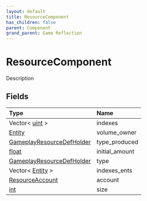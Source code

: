 ```yaml
---
layout: default
title: ResourceComponent
has_children: false
parent: Component
grand_parent: Game Reflection
---
```

# ResourceComponent
Description 

## Fields
| Type | Name |
|:-------------|:--------------|
| Vector< [uint](/game-reflection/components/uint.md) > | indexes |
| [Entity](/game-reflection/classes/entity.md) | volume_owner |
| [GameplayResourceDefHolder](/game-reflection/components/gameplay_resource_def_holder.md) | type_produced |
| [float](/game-reflection/components/float.md) | initial_amount |
| [GameplayResourceDefHolder](/game-reflection/components/gameplay_resource_def_holder.md) | type |
| Vector< [Entity](/game-reflection/classes/entity.md) > | indexes_ents |
| [ResourceAccount](/game-reflection/classes/resource_account.md) | account |
| [int](/game-reflection/enums/int.md) | size |
